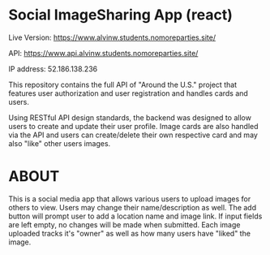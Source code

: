 # Social ImageSharing App (react)

 Live Version: https://www.alvinw.students.nomoreparties.site/

 API: https://www.api.alvinw.students.nomoreparties.site/
 
 IP address: 52.186.138.236

This repository contains the full API of "Around the U.S." project that features user authorization and user registration and handles cards and users.

Using RESTful API design standards, the backend was designed to allow users to create and update their user profile. Image cards are also handled via the API and users can create/delete their own respective card and may also "like" other users images.

# ABOUT
This is a social media app that allows various users to upload images for others to view. Users may change their name/description as well. The add button will prompt user to add a location name and image link. If input fields are left empty, no changes will be made when submitted. Each image uploaded tracks it's "owner" as well as how many users have "liked" the image.